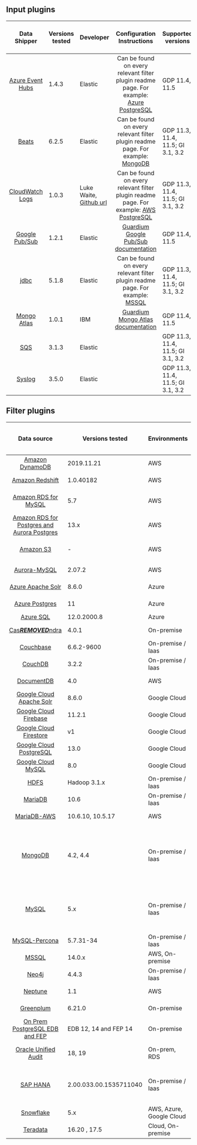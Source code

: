 ## Input plugins
|                                             Data Shipper                                                                  | Versions tested   | Developer                                                                    |                                                                       Configuration Instructions                                                                                                                             |                  Supported versions                  |           Pre-installed starting version                |
|:-------------------------------------------------------------------------------------------------------------------------:|-------------------| ---------------------------------------------------------------------------- |:----------------------------------------------------------------------------------------------------------------------------------------------------------------------------------------------------------------------------:|------------------------------------------------------|---------------------------------------------------------|
|           [Azure Event Hubs](https://www.elastic.co/guide/en/logstash/current/plugins-inputs-azure_event_hubs.html)       | 1.4.3             | Elastic                                                                      | Can be found on every relevant filter plugin readme page. For example: [Azure PostgreSQL](../filter-plugin/logstash-filter-azure-postgresql-guardium#procedure-)                                                             |     GDP 11.4, 11.5                                   |                      GDP 11.5                           |
|           [Beats](https://www.elastic.co/guide/en/logstash/current/plugins-inputs-beats.html)                             | 6.2.5             | Elastic                                                                      | Can be found on every relevant filter plugin readme page. For example: [MongoDB](../filter-plugin/logstash-filter-mongodb-guardium#configuring-audit-logs-on-mongodb-and-forwarding-to-guardium-via-filebeat)                |     GDP 11.3, 11.4, 11.5; GI 3.1, 3.2                |                      GDP 11.3, GI 3.1                   |
|           [CloudWatch Logs](https://github.com/lukewaite/logstash-input-cloudwatch-logs)                                  | 1.0.3             | Luke Waite, [Github url](https://github.com/lukewaite)                       | Can be found on every relevant filter plugin readme page. For example: [AWS PostgreSQL](../filter-plugin/logstash-filter-azure-postgresql-guardium#procedure-)                                                               |     GDP 11.3, 11.4, 11.5; GI 3.1, 3.2                |                      GDP 11.3, GI 3.1                   |
|           [Google Pub/Sub](https://www.elastic.co/guide/en/logstash/current/plugins-inputs-google_pubsub.html)            | 1.2.1             | Elastic                                                                      | [Guardium Google Pub/Sub documentation](../input-plugin/logstash-input-google-pubsub/README.md#installation)                                                                                                                 |     GDP 11.4, 11.5                                   |                      GDP 11.5                           |
|           [jdbc](https://www.elastic.co/guide/en/logstash/current/plugins-inputs-jdbc.html)                               | 5.1.8             | Elastic                                                                      | Can be found on every relevant filter plugin readme page. For example: [MSSQL](../filter-plugin/logstash-filter-mssql-guardium#configuring-the-mssql-filters-in-guardium)                                                    |     GDP 11.3, 11.4, 11.5; GI 3.1, 3.2                |                      GDP 11.3, GI 3.1                   |
|           [Mongo Atlas](../input-plugin/logstash-input-mongo-atlas)                                                       | 1.0.1             | IBM                                                                          | [Guardium Mongo Atlas documentation](../input-plugin/logstash-input-mongo-atlas/README.md)                                                                                                                                   |     GDP 11.4, 11.5                                   |                                                         |
|           [SQS](https://www.elastic.co/guide/en/logstash/current/plugins-inputs-sqs.html)                                 | 3.1.3             | Elastic                                                                      |                                                                                                                                                                                                                              |     GDP 11.3, 11.4, 11.5; GI 3.1, 3.2                |                      GDP 11.3, GI 3.1                   |
|           [Syslog](https://www.elastic.co/guide/en/logstash/current/plugins-inputs-syslog.html)                           | 3.5.0             | Elastic                                                                      |                                                                                                                                                                                                                              |     GDP 11.3, 11.4, 11.5; GI 3.1, 3.2                |                      GDP 11.3, GI 3.1                   |


## Filter plugins

|                                             Data source                                                                   | Versions tested       | Environments            | Developer            | Supported inputs                                                            |        Pre-installed starting version        |                         Download                                                                                                                                                                                                                                    |
|:-------------------------------------------------------------------------------------------------------------------------:|-----------------------|-------------------------| -------------------- |-----------------------------------------------------------------------------|----------------------------------------------|:-------------------------------------------------------------------------------------------------------------------------------------------------------------------------------------------------------------------------------------------------------------------:|
|           [Amazon DynamoDB](../filter-plugin/logstash-filter-dynamodb-guardium/README.md)                                 | 2019.11.21            | AWS                     | IBM                  | CloudWatch (pull)                                                           |                                              | [GDP](../filter-plugin/logstash-filter-dynamodb-guardium/DynamodbOverCloudwatchPackage/DynamoDB) \ [GI](https://github.com/IBM/univer***REMOVED***l-connectors/releases/download/v1.2.0/DynamodbOverCloudwatchPackage.zip)                                                     |
|           [Amazon Redshift](../filter-plugin/logstash-filter-redshift-aws-guardium/README.md)                             | 1.0.40182             | AWS                     | IBM                  | CloudWatch (pull)                                                           |                                              | [GDP](../filter-plugin/logstash-filter-redshift-aws-guardium/S3OverRedshiftPackage)                                                                                                                                                                                 |
|        [Amazon RDS for MySQL](../filter-plugin/logstash-filter-mysql-aws-guardium/README.md)                              | 5.7                   | AWS                     | IBM                  | CloudWatch (pull)                                                           |         GDP v11.3, GI v3.0                   | [GDP](../filter-plugin/logstash-filter-mysql-aws-guardium/MysqlOverCloudwatchLogsPackage/MySQL) \ [GI](https://github.com/IBM/univer***REMOVED***l-connectors/releases/download/v1.2.0/MysqlOverCloudwatchLogsPackage.zip)                                                     |
|      [Amazon RDS for Postgres and Aurora Postgres](../filter-plugin/logstash-filter-postgres-guardium/README.md)          | 13.x                  | AWS                     | IBM                  | CloudWatch (pull)                                                           |         GDP v11.5, GI v3.2                   | [GDP](../filter-plugin/logstash-filter-postgres-guardium/PostgresOverCloudWatchPackage/Postgres) \ [GI](https://github.com/IBM/univer***REMOVED***l-connectors/releases/download/v1.2.0/PostgresOverCloudWatchPackage.zip)                                                     |                                                  
|                 [Amazon S3](../filter-plugin/logstash-filter-s3-guardium/README.md)                                       | -                     | AWS                     | IBM                  | CloudWatch (pull), SQS (pull)                                               |         GDP v11.3, GI v3.0                   | [GDP](../filter-plugin/logstash-filter-s3-guardium/S3OverCloudwatchLogsPackage/S3) \ [GI](https://github.com/IBM/univer***REMOVED***l-connectors/releases/download/v1.2.0/S3OverCloudwatchLogsPackage.zip)                                                                     |
|          [Aurora-MySQL](../filter-plugin/logstash-filter-aurora-mysql-guardium/README.md)                                 | 2.07.2                | AWS                     | IBM                  | CloudWatch (pull)                                                           |                                              | [GDP](../filter-plugin/logstash-filter-aurora-mysql-guardium/AuroraMysqlOverCloudwatchPackage/AuroraMysql)                                                                                                                                                          |
|             [Azure Apache Solr](../filter-plugin/logstash-filter-azure-apachesolr-guardium/README.md)                     | 8.6.0                 | Azure                   | IBM                  | Filebeat (push)                                                             |                                              | [GDP](../filter-plugin/logstash-filter-azure-apachesolr-guardium/ApacheSolrOverFilebeatPackage)                                                                                                                                                                     |
|             [Azure Postgres](../filter-plugin/logstash-filter-azure-postgresql-guardium/README.md)                        | 11                    | Azure                   | IBM                  | Azure Event Hub (pull)                                                      |                                              | [GDP](../filter-plugin/logstash-filter-azure-postgresql-guardium/AzurePostgresqlOverAzureEventHub/azurepostgresql)                                                                                                                                                  |
|             [Azure SQL](../filter-plugin/logstash-filter-azure-sql-guardium/README.md)                                    | 12.0.2000.8           | Azure                   | IBM                  | JDBC (pull)                                                                 |                                              | [GDP](../filter-plugin/logstash-filter-azure-sql-guardium/AzureSQLOverJdbcPackage)                                                                                                                                                                                  |
|  [Cas***REMOVED***ndra](../filter-plugin/logstash-filter-cas***REMOVED***ndra-guardium/README.md)                                               | 4.0.1                 | On-premise              | IBM                  | Filebeat (push)                                                             |                                              | [GDP](../filter-plugin/logstash-filter-cas***REMOVED***ndra-guardium/Cas***REMOVED***ndraOverFilebeatPackage)                                                                                                                                                                             |
|  [Couchbase](../filter-plugin/logstash-filter-couchbasedb-guardium/README.md)                                             | 6.6.2-9600            | On-premise / Iaas       | IBM                  | Filebeat (push)                                                             |                                              | [GDP](../filter-plugin/logstash-filter-couchbasedb-guardium/CouchbasedbOverFilebeatPackage/CouchbaseDB) \ [GI](https://github.com/IBM/univer***REMOVED***l-connectors/releases/download/v1.2.0/CouchbasedbOverFilebeatPackage.zip)                                             |
|            [CouchDB](../filter-plugin/logstash-filter-couchdb-guardium/README.md)                                         | 3.2.2                 | On-premise / Iaas       | IBM                  | Filebeat (push)                                                             |                                              | [GDP](../filter-plugin/logstash-filter-couchdb-guardium/CouchdbOverFilebeatPackage)                                                                                                                                                                                 |
|     [DocumentDB](../filter-plugin/logstash-filter-documentdb-aws-guardium/README.md)                                      | 4.0                   | AWS                     | IBM                  | CloudWatch (pull)                                                           |                                              | [GDP](../filter-plugin/logstash-filter-documentdb-aws-guardium/DocumentDBOverCloudwatchPackage)                                                                                                                                                                     |
|  [Google Cloud Apache Solr](../filter-plugin/logstash-filter-pubsub-apachesolr-guardium/README.md)                        | 8.6.0                 | Google Cloud            | IBM                  | Pub/Sub (pull)                                                              |                                              | [GDP](../filter-plugin/logstash-filter-pubsub-apachesolr-guardium/PubSubApacheSolrPackage)                                                                                                                                                                          |
|  [Google Cloud Firebase](../filter-plugin/logstash-filter-pubsub-firebase-realtime-guardium/README.md)                    | 11.2.1                | Google Cloud            | IBM                  | Pub/Sub (pull)                                                              |                                              | [GDP](../filter-plugin/logstash-filter-pubsub-firebase-realtime-guardium/PubSubFirebasePackage)                                                                                                                                                                     |
|  [Google Cloud Firestore](../filter-plugin/logstash-filter-pubsub-firestore-guardium/README.md)                           | v1                    | Google Cloud            | IBM                  | Pub/Sub (pull)                                                              |                                              | [GDP](../filter-plugin/logstash-filter-pubsub-firestore-guardium/PubSubFireStorePackage)                                                                                                                                                                            |
|  [Google Cloud PostgreSQL](../filter-plugin/logstash-filter-pubsub-postgresql-guardium/README.md)                         | 13.0                  | Google Cloud            | IBM                  | Pub/Sub (pull)                                                              |                                              | [GDP](../filter-plugin/logstash-filter-pubsub-postgresql-guardium/PubSubPostgreSQLPackage)                                                                                                                                                                          |
|        [Google Cloud MySQL](../filter-plugin/logstash-filter-pubsub-mysql-guardium/README.md)                             | 8.0                   | Google Cloud            | IBM                  | Pub/Sub (pull)                                                              |                                              | [GDP](../filter-plugin/logstash-filter-pubsub-mysql-guardium/PubSubMySQLPackage)                                                                                                                                                                                    |
|                  [HDFS](../filter-plugin/logstash-filter-hdfs-guardium/README.md)                                         | Hadoop 3.1.x          | On-premise / Iaas       | IBM                  | Filebeat (push)                                                             |                                              | [GDP](../filter-plugin/logstash-filter-hdfs-guardium/HdfsOverFilebeatPackage/Hdfs) \ [GI](https://github.com/IBM/univer***REMOVED***l-connectors/releases/download/v1.2.0/HDFSOverFilebeatPackage.zip)                                                                         |
|            [MariaDB](../filter-plugin/logstash-filter-mariadb-guardium/README.md)            	                    	      | 10.6                  | On-premise / Iaas       | IBM                  | Filebeat (push)                                                             |                                              | [GDP](../filter-plugin/logstash-filter-mariadb-guardium/MariaDBOverFilebeatPackage)                                                                                                                                                                                 |
|            [MariaDB-AWS](../filter-plugin/logstash-filter-mariadb-aws-guardium/README.md)                        		      | 10.6.10, 10.5.17      | AWS                     | IBM                  | CloudWatch (pull)                                                           |                                              | [GDP](../filter-plugin/logstash-filter-mariadb-aws-guardium/MariaDBOverCloudWatchPackage) \ [GI](https://github.com/IBM/univer***REMOVED***l-connectors/releases/download/v1.2.0/MariaDBOverCloudWatchPackage.zip)                                                             |
|               [MongoDB](../filter-plugin/logstash-filter-mongodb-guardium/README.md)                                      | 4.2, 4.4              | On-premise / Iaas       | IBM                  | Syslog (push) - For GDP only,<br/>Filebeat (push),<br/>MongoDB Atlas (pull) |        GDP v11.3, GI v3.0                    | [GDP](../filter-plugin/logstash-filter-mongodb-guardium/MongodbOverFilebeatPackage/MongoDB) \ [GI](https://github.com/IBM/univer***REMOVED***l-connectors/releases/download/v1.2.0/MongodbOverFilebeatPackage.zip)                                                             |
|                 [MySQL](../filter-plugin/logstash-filter-mysql-guardium/README.md)                                        | 5.x                   | On-premise / Iaas       | IBM                  | Syslog (push) - For GDP only,<br/>Filebeat (push)                           |                                              | [GDP](../filter-plugin/logstash-filter-mysql-guardium/MysqlOverFilebeatPackage/Mysql) \ [GI](https://github.com/IBM/univer***REMOVED***l-connectors/releases/download/v1.2.0/MysqlOverFilebeatPackage.zip)                                                                     |
|         [MySQL-Percona](../filter-plugin/logstash-filter-mysql-percona-guardium/README.md)                                | 5.7.31-34             | On-premise / Iaas       | IBM                  | Filebeat (push)                                                             |                                              | [GDP](../filter-plugin/logstash-filter-mysql-percona-guardium/MysqlPerconaOverFilebeatPackage/MysqlPercona) \ [GI](https://github.com/IBM/univer***REMOVED***l-connectors/releases/download/v1.2.0/MysqlPerconaOverFilebeatPackage.zip)                                        |
|                 [MSSQL](../filter-plugin/logstash-filter-mssql-guardium/README.md)                                        | 14.0.x                | AWS, On-premise         | IBM                  | JDBC (pull)                                                                 |                                              | [GDP](../filter-plugin/logstash-filter-mssql-guardium/MssqlOverJdbcPackage)                                                                                                                                                                                         |
|                 [Neo4j](../filter-plugin/logstash-filter-neo4j-guardium/README.md)                                        | 4.4.3                 | On-premise / Iaas       | IBM                  | Filebeat (push)                                                             |                                              | [GDP](../filter-plugin/logstash-filter-neo4j-guardium/NeodbOverFilebeatPackage/Neo4jDB)                                                                                                                                                                             |
|     [Neptune](../filter-plugin/logstash-filter-neptune-aws-guardium/README.md)                                            | 1.1                   | AWS                     | IBM                  | CloudWatch (pull)                                                           |                                              | [GDP](../filter-plugin/logstash-filter-neptune-aws-guardium/NeptuneOverCloudWatchPackage) \ [GI](https://github.com/IBM/univer***REMOVED***l-connectors/releases/download/v1.2.0/NeptuneOverCloudWatchPackage.zip)                                                             |
|      [Greenplum](../filter-plugin/logstash-filter-onPremGreenplumdb-guardium/README.md)                                   | 6.21.0                | On-premise              | IBM                  | Filebeat (push)                                                             |                                              | [GDP](../filter-plugin/logstash-filter-onPremGreenplumdb-guardium/GreenplumdbOverFilebeatPackage) \ [GI](https://github.com/IBM/univer***REMOVED***l-connectors/releases/download/v1.2.0/GreenplumdbOverFilebeatPackage.zip)                                                   |
|      [On Prem PostgreSQL EDB and FEP](../filter-plugin/logstash-filter-onPremPostgres-guardium/README.md)                 | EDB 12, 14 and FEP 14 | On-premise              | IBM                  | Filebeat (push)                                                             |                                              | [GDP](../filter-plugin/logstash-filter-onPremPostgres-guardium/PostgresOverFilebeatPackage)                                                                                                                                                                         |
|           [Oracle Unified Audit](../filter-plugin/logstash-filter-oua-guardium/README.md)                                 | 18, 19                | On-prem, RDS            | IBM                  | Oracle Unified Audit (pull)                                                 |                                              | [GDP](../filter-plugin/logstash-filter-oua-guardium/OracleUnifiedAuditPackage/OracleUnifiedAudit)                                                                                                                                                                   |
|               [SAP HANA](../filter-plugin/logstash-filter-***REMOVED***phana-guardium/README.md)                                     | 2.00.033.00.1535711040| On-premise / Iaas       | IBM                  | JDBC (pull) - For GDP only,<br/>Filebeat (push)                             |                                              | [GDP](../filter-plugin/logstash-filter-***REMOVED***phana-guardium/SaphanaOverFilebeatPackage/SAPHANA) \ [GI](https://github.com/IBM/univer***REMOVED***l-connectors/releases/download/v1.2.0/SaphanaOverFilebeatPackage.zip)                                                             |
|              [Snowflake](https://github.com/infoinsights/guardium-snowflake-uc-filter)                                    | 5.x                   | AWS, Azure, Google Cloud| Information Insights | JDBC (pull)                                                                 |                                              | [GDP](https://github.com/infoinsights/guardium-snowflake-uc-filter)                                                                                                                                                                                                 |
|             [Teradata](../filter-plugin/logstash-filter-teradatadb-guardium/README.md)                                    | 16.20 , 17.5          | Cloud, On-premise       | IBM                  | JDBC (pull)                                                                 |                                              | [GDP](../filter-plugin/logstash-filter-teradatadb-guardium/TeradataOverJdbcPackage)                                                                                                                                                                                 |
